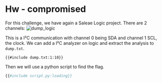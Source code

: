 # Hw - compromised
For this challenge, we have again a Saleae Logic project. There are 2 channels:
![dump_logic](https://i.imgur.com/OQz980v.png)

This is a I²C communication with channel 0 being SDA and channel 1 SCL, the clock.
We can add a I²C analyzer on logic and extract the analysis to `dump.txt`.
```
{{#include dump.txt:1:10}}
```
Then we will use a python script to find the flag. 
```python
{{#include script.py:loading}}
```